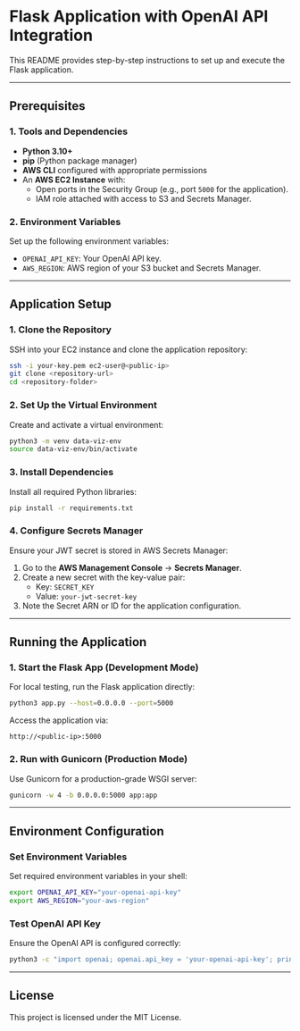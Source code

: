 # Flask Application with OpenAI API Integration

This README provides step-by-step instructions to set up and execute the Flask application.

---

## **Prerequisites**

### 1. Tools and Dependencies
- **Python 3.10+**
- **pip** (Python package manager)
- **AWS CLI** configured with appropriate permissions
- An **AWS EC2 Instance** with:
  - Open ports in the Security Group (e.g., port `5000` for the application).
  - IAM role attached with access to S3 and Secrets Manager.

### 2. Environment Variables
Set up the following environment variables:
- `OPENAI_API_KEY`: Your OpenAI API key.
- `AWS_REGION`: AWS region of your S3 bucket and Secrets Manager.

---

## **Application Setup**

### 1. Clone the Repository
SSH into your EC2 instance and clone the application repository:
```bash
ssh -i your-key.pem ec2-user@<public-ip>
git clone <repository-url>
cd <repository-folder>
```

### 2. Set Up the Virtual Environment
Create and activate a virtual environment:
```bash
python3 -m venv data-viz-env
source data-viz-env/bin/activate
```

### 3. Install Dependencies
Install all required Python libraries:
```bash
pip install -r requirements.txt
```

### 4. Configure Secrets Manager
Ensure your JWT secret is stored in AWS Secrets Manager:
1. Go to the **AWS Management Console** → **Secrets Manager**.
2. Create a new secret with the key-value pair:
   - Key: `SECRET_KEY`
   - Value: `your-jwt-secret-key`
3. Note the Secret ARN or ID for the application configuration.

---

## **Running the Application**

### 1. Start the Flask App (Development Mode)
For local testing, run the Flask application directly:
```bash
python3 app.py --host=0.0.0.0 --port=5000
```
Access the application via:
```
http://<public-ip>:5000
```

### 2. Run with Gunicorn (Production Mode)
Use Gunicorn for a production-grade WSGI server:
```bash
gunicorn -w 4 -b 0.0.0.0:5000 app:app
```

---

## **Environment Configuration**

### Set Environment Variables
Set required environment variables in your shell:
```bash
export OPENAI_API_KEY="your-openai-api-key"
export AWS_REGION="your-aws-region"
```

### Test OpenAI API Key
Ensure the OpenAI API is configured correctly:
```bash
python3 -c "import openai; openai.api_key = 'your-openai-api-key'; print('API Key Valid')"
```

---

## **License**
This project is licensed under the MIT License.

